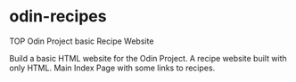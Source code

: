 # odin-recipes
TOP Odin Project basic Recipe Website

Build a basic HTML website for the Odin Project.
A recipe website built with only HTML.
Main Index Page with some links to recipes.
